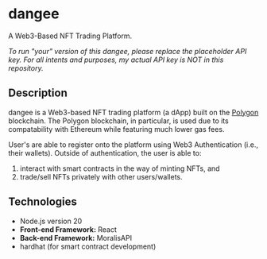 # dangee
A Web3-Based NFT Trading Platform.

*To run "your" version of this dangee, please replace the placeholder API key. For all intents and purposes, my actual API key is NOT in this repository.*

## Description
dangee is a Web3-based NFT trading platform (a dApp) built on the [Polygon](https://polygon.technology) blockchain. 
The Polygon blockchain, in particular, is used due to its compatability with Ethereum while featuring much lower gas fees.

User's are able to register onto the platform using Web3 Authentication (i.e., their wallets). Outside of authentication,
the user is able to:
1. interact with smart contracts in the way of minting NFTs, and 
2. trade/sell NFTs privately with other
users/wallets.

## Technologies
- Node.js version 20
- **Front-end Framework:** React 
- **Back-end Framework:** MoralisAPI
- hardhat (for smart contract development)